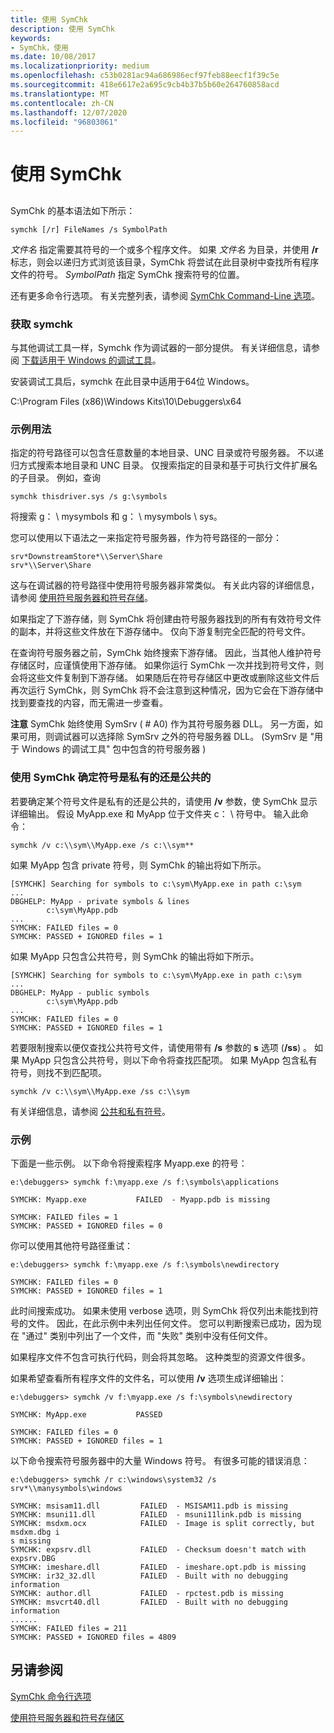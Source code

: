 ```yaml
---
title: 使用 SymChk
description: 使用 SymChk
keywords:
- SymChk，使用
ms.date: 10/08/2017
ms.localizationpriority: medium
ms.openlocfilehash: c53b0281ac94a686986ecf97feb88eecf1f39c5e
ms.sourcegitcommit: 418e6617e2a695c9cb4b37b5b60e264760858acd
ms.translationtype: MT
ms.contentlocale: zh-CN
ms.lasthandoff: 12/07/2020
ms.locfileid: "96803061"
---
```

# <a name="using-symchk"></a>使用 SymChk


## <span id="ddk_using_symchk_dtoolq"></span><span id="DDK_USING_SYMCHK_DTOOLQ"></span>

SymChk 的基本语法如下所示：

```console
symchk [/r] FileNames /s SymbolPath 
```

*文件名* 指定需要其符号的一个或多个程序文件。 如果 *文件名* 为目录，并使用 **/r** 标志，则会以递归方式浏览该目录，SymChk 将尝试在此目录树中查找所有程序文件的符号。 *SymbolPath* 指定 SymChk 搜索符号的位置。

还有更多命令行选项。 有关完整列表，请参阅 [SymChk Command-Line 选项](symchk-command-line-options.md)。

### <a name="obtaining-symchk"></a>获取 symchk

与其他调试工具一样，Symchk 作为调试器的一部分提供。 有关详细信息，请参阅 [下载适用于 Windows 的调试工具](debugger-download-tools.md)。

安装调试工具后，symchk 在此目录中适用于64位 Windows。

C:\\Program Files (x86)\\Windows Kits\\10\\Debuggers\\x64

### <a name="example-usage"></a>示例用法

指定的符号路径可以包含任意数量的本地目录、UNC 目录或符号服务器。 不以递归方式搜索本地目录和 UNC 目录。 仅搜索指定的目录和基于可执行文件扩展名的子目录。 例如，查询

```console
symchk thisdriver.sys /s g:\symbols 
```

将搜索 g： \\ mysymbols 和 g： \\ mysymbols \\ sys。


您可以使用以下语法之一来指定符号服务器，作为符号路径的一部分：

```console
srv*DownstreamStore*\\Server\Share
srv*\\Server\Share
```

这与在调试器的符号路径中使用符号服务器非常类似。 有关此内容的详细信息，请参阅 [使用符号服务器和符号存储](symbol-stores-and-symbol-servers.md)。

如果指定了下游存储，则 SymChk 将创建由符号服务器找到的所有有效符号文件的副本，并将这些文件放在下游存储中。 仅向下游复制完全匹配的符号文件。

在查询符号服务器之前，SymChk 始终搜索下游存储。 因此，当其他人维护符号存储区时，应谨慎使用下游存储。 如果你运行 SymChk 一次并找到符号文件，则会将这些文件复制到下游存储。 如果随后在符号存储区中更改或删除这些文件后再次运行 SymChk，则 SymChk 将不会注意到这种情况，因为它会在下游存储中找到要查找的内容，而无需进一步查看。

**注意**   SymChk 始终使用 SymSrv ( # A0) 作为其符号服务器 DLL。 另一方面，如果可用，则调试器可以选择除 SymSrv 之外的符号服务器 DLL。  (SymSrv 是 "用于 Windows 的调试工具" 包中包含的符号服务器 ) 
 

### <a name="span-idusing_symchk_to_determine_whether_symbols_are_private_or_publicspanspan-idusing_symchk_to_determine_whether_symbols_are_private_or_publicspanspan-idusing_symchk_to_determine_whether_symbols_are_private_or_publicspanusing-symchk-to-determine-whether-symbols-are-private-or-public"></a><span id="Using_SymChk_to_determine_whether_symbols_are_private_or_public"></span><span id="using_symchk_to_determine_whether_symbols_are_private_or_public"></span><span id="USING_SYMCHK_TO_DETERMINE_WHETHER_SYMBOLS_ARE_PRIVATE_OR_PUBLIC"></span>使用 SymChk 确定符号是私有的还是公共的

若要确定某个符号文件是私有的还是公共的，请使用 **/v** 参数，使 SymChk 显示详细输出。 假设 MyApp.exe 和 MyApp 位于文件夹 c： \\ 符号中。 输入此命令：

```console
symchk /v c:\\sym\\MyApp.exe /s c:\\sym**
```

如果 MyApp 包含 private 符号，则 SymChk 的输出将如下所示。

```console
[SYMCHK] Searching for symbols to c:\sym\MyApp.exe in path c:\sym
...
DBGHELP: MyApp - private symbols & lines
        c:\sym\MyApp.pdb
...
SYMCHK: FAILED files = 0
SYMCHK: PASSED + IGNORED files = 1
```

如果 MyApp 只包含公共符号，则 SymChk 的输出将如下所示。

```console
[SYMCHK] Searching for symbols to c:\sym\MyApp.exe in path c:\sym
...
DBGHELP: MyApp - public symbols
        c:\sym\MyApp.pdb
...
SYMCHK: FAILED files = 0
SYMCHK: PASSED + IGNORED files = 1
```

若要限制搜索以便仅查找公共符号文件，请使用带有 **/s** 参数的 **s** 选项 (**/ss**) 。 如果 MyApp 只包含公共符号，则以下命令将查找匹配项。 如果 MyApp 包含私有符号，则找不到匹配项。

```console
symchk /v c:\\sym\\MyApp.exe /ss c:\\sym
```

有关详细信息，请参阅 [公共和私有符号](public-and-private-symbols.md)。

### <a name="span-idexamplesspanspan-idexamplesspanexamples"></a><span id="examples"></span><span id="EXAMPLES"></span>示例

下面是一些示例。 以下命令将搜索程序 Myapp.exe 的符号：

```console
e:\debuggers> symchk f:\myapp.exe /s f:\symbols\applications 

SYMCHK: Myapp.exe           FAILED  - Myapp.pdb is missing

SYMCHK: FAILED files = 1
SYMCHK: PASSED + IGNORED files = 0
```

你可以使用其他符号路径重试：

```console
e:\debuggers> symchk f:\myapp.exe /s f:\symbols\newdirectory 

SYMCHK: FAILED files = 0
SYMCHK: PASSED + IGNORED files = 1
```

此时间搜索成功。 如果未使用 verbose 选项，则 SymChk 将仅列出未能找到符号的文件。 因此，在此示例中未列出任何文件。 您可以判断搜索已成功，因为现在 "通过" 类别中列出了一个文件，而 "失败" 类别中没有任何文件。

如果程序文件不包含可执行代码，则会将其忽略。 这种类型的资源文件很多。

如果希望查看所有程序文件的文件名，可以使用 **/v** 选项生成详细输出：

```console
e:\debuggers> symchk /v f:\myapp.exe /s f:\symbols\newdirectory 

SYMCHK: MyApp.exe           PASSED

SYMCHK: FAILED files = 0
SYMCHK: PASSED + IGNORED files = 1
```

以下命令搜索符号服务器中的大量 Windows 符号。 有很多可能的错误消息：

```console
e:\debuggers> symchk /r c:\windows\system32 /s srv*\\manysymbols\windows 

SYMCHK: msisam11.dll         FAILED  - MSISAM11.pdb is missing
SYMCHK: msuni11.dll          FAILED  - msuni11link.pdb is missing
SYMCHK: msdxm.ocx            FAILED  - Image is split correctly, but msdxm.dbg i
s missing
SYMCHK: expsrv.dll           FAILED  - Checksum doesn't match with expsrv.DBG
SYMCHK: imeshare.dll         FAILED  - imeshare.opt.pdb is missing
SYMCHK: ir32_32.dll          FAILED  - Built with no debugging information
SYMCHK: author.dll           FAILED  - rpctest.pdb is missing
SYMCHK: msvcrt40.dll         FAILED  - Built with no debugging information
......
SYMCHK: FAILED files = 211
SYMCHK: PASSED + IGNORED files = 4809
```

## <a name="see-also"></a>另请参阅

[SymChk 命令行选项](symchk-command-line-options.md)

[使用符号服务器和符号存储区](symbol-stores-and-symbol-servers.md)


 





